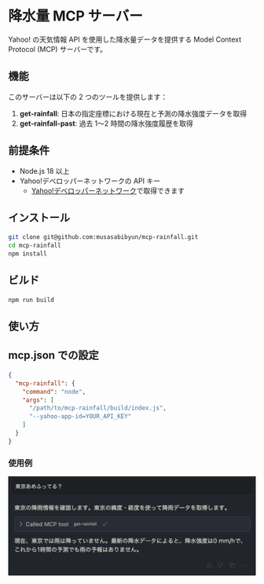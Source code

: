 # 降水量 MCP サーバー

Yahoo! の天気情報 API を使用した降水量データを提供する Model Context Protocol (MCP) サーバーです。

## 機能

このサーバーは以下の 2 つのツールを提供します：

1. **get-rainfall**: 日本の指定座標における現在と予測の降水強度データを取得
2. **get-rainfall-past**: 過去 1〜2 時間の降水強度履歴を取得

## 前提条件

- Node.js 18 以上
- Yahoo!デベロッパーネットワークの API キー
  - [Yahoo!デベロッパーネットワーク](https://developer.yahoo.co.jp/)で取得できます

## インストール

```bash
git clone git@github.com:musasabibyun/mcp-rainfall.git
cd mcp-rainfall
npm install
```

## ビルド

```bash
npm run build
```

## 使い方

## mcp.json での設定

```json
{
  "mcp-rainfall": {
    "command": "node",
    "args": [
      "/path/to/mcp-rainfall/build/index.js",
      "--yahoo-app-id=YOUR_API_KEY"
    ]
  }
}
```

### 使用例

![image](./img/example.png)
